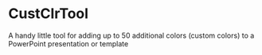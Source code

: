 # CustClrTool
A handy little tool for adding up to 50 additional colors (custom colors) to a PowerPoint presentation or template
